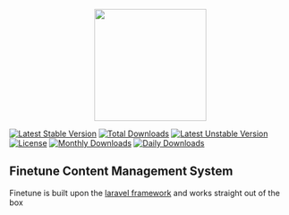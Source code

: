 <p align="center"><img src="http://finetunecms.co.uk/admingui/finetune/assets/img/identity.svg" style="width:200px;"></p>

[![Latest Stable Version](https://poser.pugx.org/finetune/finetune/v/stable)](https://packagist.org/packages/finetune/finetune)
[![Total Downloads](https://poser.pugx.org/finetune/finetune/downloads)](https://packagist.org/packages/finetune/finetune)
[![Latest Unstable Version](https://poser.pugx.org/finetune/finetune/v/unstable)](https://packagist.org/packages/finetune/finetune)
[![License](https://poser.pugx.org/finetune/finetune/license)](https://packagist.org/packages/finetune/finetune)
[![Monthly Downloads](https://poser.pugx.org/finetune/finetune/d/monthly)](https://packagist.org/packages/finetune/finetune)
[![Daily Downloads](https://poser.pugx.org/finetune/finetune/d/daily)](https://packagist.org/packages/finetune/finetune)

## Finetune Content Management System

Finetune is built upon the <a href="https://github.com/laravel/laravel">laravel framework</a> and works straight out of the box


